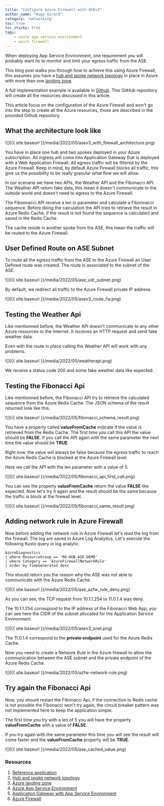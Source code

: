 ```yaml
---
title: "Configure Azure Firewall with ASEv3"
author_name: "Hugo Girard"                           
category: 'networking'
toc: true
toc_sticky: true
tags:
    - azure app service environment
    - azure firewall                               
---
```


When deploying App Service Environment, one requirement you will probably want its to monitor and limit your egress traffic from the ASE. 

This blog post walks you through how to achieve this using Azure Firewall, this assumes you have a [hub and spoke network topology](https://docs.microsoft.com/en-us/azure/architecture/reference-architectures/hybrid-networking/hub-spoke?tabs=cli) in place in Azure with more than one [landing zone](https://docs.microsoft.com/en-us/azure/cloud-adoption-framework/ready/landing-zone/).

A full implementation example is available in [Github](https://github.com/hugogirard/asev3enterpriseDemo).  This GitHub repository will create all the resources discussed in this article. 

This article focus on the configuration of the Azure Firewall and won't go into the step to create all the Azure resources, those are described in the provided Github repository.

## What the architecture look like

![]({{ site.baseurl }}/media/2022/05/asev3_with_firewall_architecture.png)

You have in place one hub and two spokes deployed in your Azure subscription.  All ingress will come into Application Gateway that is deployed with a Web Application Firewall.  All egress traffic will be filtered by the Azure Firewall.  Keep in mind, by default Azure Firewall blocks all traffic, this give us the possibility to be really granular what flow we will allow.

In our scenario we have two APIs, the Weather API and the Fibonacci API.  The Weather API return fake data, this mean it doesn't communicate to the outside world and doesn't need to egress to the Azure Firewall.

The Fibonnacci API receive a len in parameter and calculate a Fibonnacci sequence.  Before doing the calculation the API tries to retrieve the result in Azure Redis Cache, if the result is not found the sequence is calculated and saved in the Redis Cache.

The cache reside in another spoke from the ASE, this mean the traffic will be routed to the Azure Firewall.

## User Defined Route on ASE Subnet

To route all the egress traffic from the ASE to the Azure Firewall an User Defined route was created.  The route is associated to the subnet of the ASE.

![]({{ site.baseurl }}/media/2022/05/ase_udr_subnet.png)

By default, we redirect all traffic to the Azure Firewall private IP address.

![]({{ site.baseurl }}/media/2022/05/asev3_route_fw.png)

## Testing the Weather Api

Like mentionned before, the Weather API doesn't communicate to any other Azure resources or the Internet.  It receives an HTTP request and send fake weather data.  

Even with the route in place calling the Weather API will work with any problems.

![]({{ site.baseurl }}/media/2022/05/weatherapi.png)

We receive a status code 200 and some fake weather data like expected.

## Testing the Fibonacci Api

Like mentionned before, the Fibonacci API try to retrieve the calculated sequence from the Azure Redis Cache.  The JSON schema of the result returned look like this.

![]({{ site.baseurl }}/media/2022/05/fibonacci_schema_result.png)

You have a property called **valueFromCache** indicate if the value is retrieved from the Redis Cache.  The first time you call this API the value should be **FALSE**.  If you call the API again with the same parameter the next time the value should be **TRUE**.

Right now, the value will always be false because the egress traffic to reach the Azure Redis Cache is blocked at the Azure Firewall level.

Here we call the API with the len parameter with a value of 5.

![]({{ site.baseurl }}/media/2022/05/fibonacci_api_first_call.png)

You can see the property **valueFromCache** return the value **FALSE** like expected.  Now let's try it again and the result should be the same because the traffic is block at the firewall level.

![]({{ site.baseurl }}/media/2022/05/fibonacci_same_result.png)


## Adding network rule in Azure Firewall

Now before adding the network rule in Azure Firewall let's read the log from the firewall.  The log are saved in Azure Log Analytics.  Let's execute the following Kusto query in log analytic.

```
AzureDiagnostics
| where ResourceGroup == 'RG-HUB-ASE-DEMO'
| where Category == 'AzureFirewallNetworkRule'
| order by TimeGenerated desc 
```
This should return you the reason why the ASE was not able to communicate with the Azure Redis Cache.

![]({{ site.baseurl }}/media/2022/05/ase_azfw_rule_deny.png)

As you can see, the TCP request from 10.1.1.254 to 11.0.1.4 was deny.

The 10.1.1.254 correspond to the IP address of the Fibonacci Web App, you can see here the CIDR of the subnet allocated for the Application Service Environment.

![]({{ site.baseurl }}/media/2022/05/asev3_snet.png)

The 11.0.1.4 correspond to the **private endpoint** used for the Azure Redis Cache.

Now you need to create a Network Rule in the Azure firewall to allow the communication between the ASE subnet and the private endpoint of the Azure Redis Cache.

![]({{ site.baseurl }}/media/2022/05/azfw-network-rule.png)

## Try again the Fibonacci Api

Now, you should restart the Fibonacci Api, if the connection to Redis cache is not possible the Fibonacci won't try again, the circuit breaker pattern was not implemented here to keep the application simple.

The first time you try with a len of 5 you will have the property **valueFromCache** with a value of **FALSE**.

If you try again with the same parameter this time you will see the result will come faster and the **valueFromCache** property will be **TRUE**.

![]({{ site.baseurl }}/media/2022/05/ase_cached_value.png)

### Resources

1.	[Reference application](https://github.com/hugogirard/asev3enterpriseDemo)
2.	[Hub and spoke network topology](https://docs.microsoft.com/en-us/azure/architecture/reference-architectures/hybrid-networking/hub-spoke?tabs=cli)
3.	[Azure landing zone](https://docs.microsoft.com/en-us/azure/cloud-adoption-framework/ready/landing-zone/)
4.	[Azure App Service Environment](https://docs.microsoft.com/en-us/azure/app-service/environment/overview)
5.	[Application Gateway with App Service Environment](https://docs.microsoft.com/en-us/azure/app-service/environment/integrate-with-application-gateway)
6.	[Azure Firewall](https://docs.microsoft.com/en-us/azure/firewall/overview)
